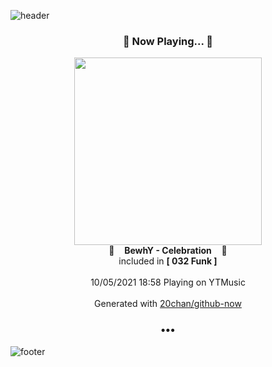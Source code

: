 ![header](https://capsule-render.vercel.app/api?type=wave&height=170&section=header&text=Hi.%20I'm%20SHIFT&fontColor=090707&fontAlignX=45&fontAlignY=65&fontSize=100)

<h3 align="center">🎵 Now Playing... 🎵</h3>
<p align="center">
  <a href="https://music.youtube.com/watch?v=ZCpn_QeADUk">
    <img width="300" src="https://lh3.googleusercontent.com/1CZh8rZr6_ZITS_Pl-iQjJ9GXv-TKCWKo1I3_DVFMLE_JpZVe_mLObTwoYlUczKwcGqrmTvIZRYZAwFf">
  </a>
  <br>
  🎵&nbsp&nbsp&nbsp <b>BewhY - Celebration</b> &nbsp&nbsp&nbsp🎵
  <br>
  included in <b>[ 032 Funk ]</b>
  
  <br />
  <br />
  10/05/2021 18:58 Playing on YTMusic
  <br />
  <br />
  Generated with <a href="https://github.com/20chan/github-now">20chan/github-now</a>
</p>

<h3 align="center">•••</h3>

![footer](https://capsule-render.vercel.app/api?type=wave&height=150&section=footer)
